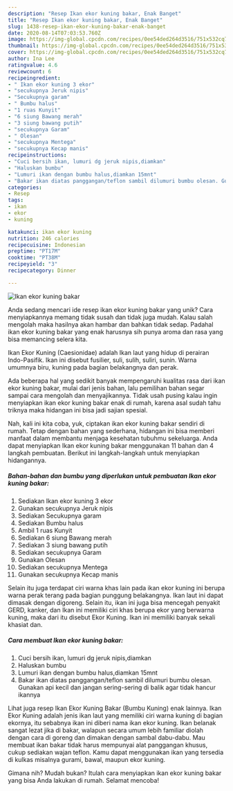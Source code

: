 ```yaml
---
description: "Resep Ikan ekor kuning bakar, Enak Banget"
title: "Resep Ikan ekor kuning bakar, Enak Banget"
slug: 1438-resep-ikan-ekor-kuning-bakar-enak-banget
date: 2020-08-14T07:03:53.760Z
image: https://img-global.cpcdn.com/recipes/0ee54ded264d3516/751x532cq70/ikan-ekor-kuning-bakar-foto-resep-utama.jpg
thumbnail: https://img-global.cpcdn.com/recipes/0ee54ded264d3516/751x532cq70/ikan-ekor-kuning-bakar-foto-resep-utama.jpg
cover: https://img-global.cpcdn.com/recipes/0ee54ded264d3516/751x532cq70/ikan-ekor-kuning-bakar-foto-resep-utama.jpg
author: Ina Lee
ratingvalue: 4.6
reviewcount: 6
recipeingredient:
- " Ikan ekor kuning 3 ekor"
- "secukupnya Jeruk nipis"
- "Secukupnya garam"
- " Bumbu halus"
- "1 ruas Kunyit"
- "6 siung Bawang merah"
- "3 siung bawang putih"
- "secukupnya Garam"
- " Olesan"
- "secukupnya Mentega"
- "secukupnya Kecap manis"
recipeinstructions:
- "Cuci bersih ikan, lumuri dg jeruk nipis,diamkan"
- "Haluskan bumbu"
- "Lumuri ikan dengan bumbu halus,diamkan 15mnt"
- "Bakar ikan diatas panggangan/teflon sambil dilumuri bumbu olesan. Gunakan api kecil dan jangan sering-sering di balik agar tidak hancur ikannya"
categories:
- Resep
tags:
- ikan
- ekor
- kuning

katakunci: ikan ekor kuning 
nutrition: 246 calories
recipecuisine: Indonesian
preptime: "PT17M"
cooktime: "PT38M"
recipeyield: "3"
recipecategory: Dinner

---
```



![Ikan ekor kuning bakar](https://img-global.cpcdn.com/recipes/0ee54ded264d3516/751x532cq70/ikan-ekor-kuning-bakar-foto-resep-utama.jpg)

Anda sedang mencari ide resep ikan ekor kuning bakar yang unik? Cara menyiapkannya memang tidak susah dan tidak juga mudah. Kalau salah mengolah maka hasilnya akan hambar dan bahkan tidak sedap. Padahal ikan ekor kuning bakar yang enak harusnya sih punya aroma dan rasa yang bisa memancing selera kita.

Ikan Ekor Kuning (Caesionidae) adalah Ikan laut yang hidup di perairan Indo-Pasifik. Ikan ini disebut fusilier, suli, sulih, suliri, sunin. Warna umumnya biru, kuning pada bagian belakangnya dan perak.

Ada beberapa hal yang sedikit banyak mempengaruhi kualitas rasa dari ikan ekor kuning bakar, mulai dari jenis bahan, lalu pemilihan bahan segar sampai cara mengolah dan menyajikannya. Tidak usah pusing kalau ingin menyiapkan ikan ekor kuning bakar enak di rumah, karena asal sudah tahu triknya maka hidangan ini bisa jadi sajian spesial.


Nah, kali ini kita coba, yuk, ciptakan ikan ekor kuning bakar sendiri di rumah. Tetap dengan bahan yang sederhana, hidangan ini bisa memberi manfaat dalam membantu menjaga kesehatan tubuhmu sekeluarga. Anda dapat menyiapkan Ikan ekor kuning bakar menggunakan 11 bahan dan 4 langkah pembuatan. Berikut ini langkah-langkah untuk menyiapkan hidangannya.

<!--inarticleads1-->

##### Bahan-bahan dan bumbu yang diperlukan untuk pembuatan Ikan ekor kuning bakar:

1. Sediakan  Ikan ekor kuning 3 ekor
1. Gunakan secukupnya Jeruk nipis
1. Sediakan Secukupnya garam
1. Sediakan  Bumbu halus
1. Ambil 1 ruas Kunyit
1. Sediakan 6 siung Bawang merah
1. Sediakan 3 siung bawang putih
1. Sediakan secukupnya Garam
1. Gunakan  Olesan
1. Sediakan secukupnya Mentega
1. Gunakan secukupnya Kecap manis


Selain itu juga terdapat ciri warna khas lain pada ikan ekor kuning ini berupa warna perak terang pada bagian punggung belakangnya. Ikan laut ini dapat dimasak dengan digoreng. Selain itu, ikan ini juga bisa mencegah penyakit GERD, kanker, dan Ikan ini memiliki ciri khas berupa ekor yang berwarna kuning, maka dari itu disebut Ekor Kuning. Ikan ini memiliki banyak sekali khasiat dan. 

<!--inarticleads2-->

##### Cara membuat Ikan ekor kuning bakar:

1. Cuci bersih ikan, lumuri dg jeruk nipis,diamkan
1. Haluskan bumbu
1. Lumuri ikan dengan bumbu halus,diamkan 15mnt
1. Bakar ikan diatas panggangan/teflon sambil dilumuri bumbu olesan. Gunakan api kecil dan jangan sering-sering di balik agar tidak hancur ikannya


Lihat juga resep Ikan Ekor Kuning Bakar (Bumbu Kuning) enak lainnya. Ikan Ekor Kuning adalah jenis ikan laut yang memiliki ciri warna kuning di bagian ekornya, itu sebabnya ikan ini diberi nama ikan ekor kuning. Ikan belanak sangat lezat jika di bakar, walapun secara umum lebih familiar diolah dengan cara di goreng dan dimakan dengan sambal dabu-dabu. Mau membuat ikan bakar tidak harus mempunyai alat panggangan khusus, cukup sediakan wajan teflon. Kamu dapat menggunakan ikan yang tersedia di kulkas misalnya gurami, bawal, maupun ekor kuning. 

Gimana nih? Mudah bukan? Itulah cara menyiapkan ikan ekor kuning bakar yang bisa Anda lakukan di rumah. Selamat mencoba!
